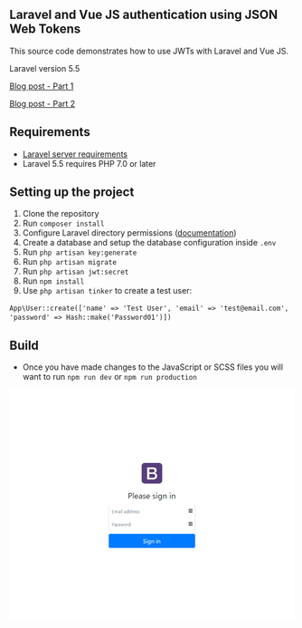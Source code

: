 ## Laravel and Vue JS authentication using JSON Web Tokens

This source code demonstrates how to use JWTs with Laravel and Vue JS.

Laravel version 5.5

[Blog post - Part 1](http://blog.peterplucinski.com/setting-up-jwt-authentication-with-laravel-and-vue-part-1/)

[Blog post - Part 2](http://blog.peterplucinski.com/setting-up-jwt-authentication-with-laravel-and-vue-part-2/)

## Requirements

- [Laravel server requirements](https://laravel.com/docs/5.5#server-requirements)
- Laravel 5.5 requires PHP 7.0 or later

## Setting up the project

1. Clone the repository
1. Run `composer install`
1. Configure Laravel directory permissions ([documentation](https://laravel.com/docs/5.5))
1. Create a database and setup the database configuration inside `.env`
1. Run `php artisan key:generate`
1. Run `php artisan migrate`
1. Run `php artisan jwt:secret`
1. Run `npm install`
1. Use `php artisan tinker` to create a test user:

```
App\User::create(['name' => 'Test User', 'email' => 'test@email.com', 'password' => Hash::make('Password01')])
```

## Build
- Once you have made changes to the JavaScript or SCSS files you will want to run `npm run dev` or `npm run production`

![Login page](screenshot.png "Login page")

